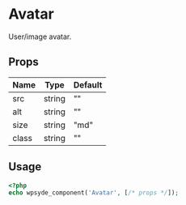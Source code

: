 # Avatar

User/image avatar.

## Props

| Name | Type | Default |
|------|------|---------|
| src | string | "" |
| alt | string | "" |
| size | string | "md" |
| class | string | "" |

## Usage

```php
<?php
echo wpsyde_component('Avatar', [/* props */]);
```
